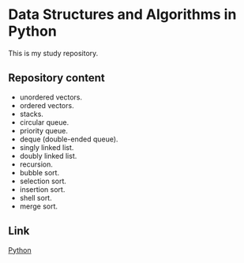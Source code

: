 # Data Structures and Algorithms in Python

This is my study repository.

## Repository content

* unordered vectors.
* ordered vectors.
* stacks.
* circular queue.
* priority queue.
* deque (double-ended queue).
* singly linked list.
* doubly linked list.
* recursion.
* bubble sort.
* selection sort.
* insertion sort.
* shell sort.
* merge sort.

## Link

[Python](https://www.python.org/)
